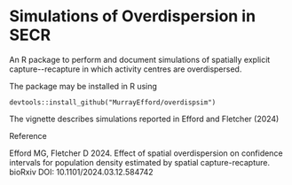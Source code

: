 # Simulations of Overdispersion in SECR

An R package to perform and document simulations of spatially explicit capture--recapture in which activity centres are overdispersed.

The package may be installed in R using
```
devtools::install_github("MurrayEfford/overdispsim")
```

The vignette describes simulations reported in Efford and Fletcher (2024)

Reference

Efford MG, Fletcher D 2024. Effect of spatial overdispersion on confidence intervals for population density estimated by spatial capture-recapture. bioRxiv DOI: 10.1101/2024.03.12.584742 
